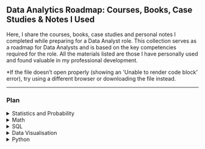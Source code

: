 ## Data Analytics Roadmap: Courses, Books, Case Studies & Notes I Used
Here, I share the courses, books, case studies and personal notes I completed while preparing for a Data Analyst role. This collection serves as a roadmap for Data Analysts and is based on the key competencies required for the role. All the materials listed are those I have personally used and found valuable in my professional development.

*If the file doesn’t open properly (showing an 'Unable to render code block' error), try using a different browser or downloading the file instead.

---
### Plan
<!-- Statistics and Probability -->
<details>
<summary>Statistics and Probability</summary>
	
- [Statistics for Business and Economics by Paul Newbold (Chapter 3)](https://www.amazon.com/Statistics-Business-Economics-Paul-Newbold/dp/0136085369) | [My notes](https://github.com/Leila-16/analytics_studies/blob/main/Probability%20theory%20-%20Notes.pdf)

</details>


<!-- Math -->
<details>
<summary>Math</summary>
	
- [Mathematics for Economics and Finance by Martin Anthony and Norman Biggs](https://www.amazon.com/Mathematics-Economics-Finance-Methods-Modelling/dp/0521559138/ref=sr_1_1?crid=8YDI7LAU7GMF&dib=eyJ2IjoiMSJ9.fQDkg2nOHuivZMKHO6g2ew.RqJPV7-bz-YJKrve-ePexUAl5BhADIHUWkTWxw4I1bo&dib_tag=se&keywords=Mathematics+for+economics+and+finance+Antony+M%2C+N.+Biggs&qid=1749238455&s=books&sprefix=mathematics+for+economics+and+finance+antony+m%2C+n.+biggs%2Cstripbooks%2C348&sr=1-1) | [My notes](https://github.com/Leila-16/analytics_studies/blob/main/Mathematics%20-%20Notes.pdf)
- [Math for Data Science. Karpov.Courses](https://karpov.courses/mathsds)

</details>


<!-- SQL -->
<details>
<summary>SQL</summary>

- [SQL Simulator. Karpov.Courses](https://karpov.courses/simulator-sql) | [My notes](https://github.com/Leila-16/analytics_studies/blob/main/SQL%20Simulator%20(Karpov)%20-%20Notes.pdf) | [My solutions]

Practice:
- [SQl-exercises](https://sql-ex.ru/learn_exercises.php?LN=6)
- [SQL-exercises and job interview tasks](https://sql-academy.org/ru/trainer)
- [Solve a mystery using SQL](https://www.sqlnoir.com/)
- [Detective-game](https://mystery.knightlab.com/)
 </details>


<!-- Data Visualisation -->
<details>
<summary>Data Visualisation</summary>
	
- [BI Developer. Tableau basics](https://stepik.org/course/56280/info)
- [Data Visualisation and Advanced Tableau. Karpov.Courses](https://karpov.courses/datavisualization)

</details>


<!-- Python -->
<details>
<summary>Python</summary>

- [Python basics. Karpov.Courses](https://karpov.courses/pythonzero)

</details>
